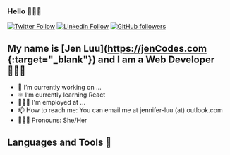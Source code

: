 ### Hello 👩🏻‍💻
[![Twitter Follow](https://img.shields.io/twitter/follow/jenCodes?style=social)](https://twitter.com/jenCodes)
[![Linkedin Follow](https://img.shields.io/badge/jenCodes-blue?style=flat&logo=linkedin&labelColor=blue)](https://www.linkedin.com/in/jenCodes/)
[![GitHub followers](https://img.shields.io/github/followers/luu-jennifer?style=social)](https://github.com/luu-jennifer)


## My name is [Jen Luu](https://jenCodes.com {:target="_blank"}) and I am a Web Developer 👩🏻‍💻

- 💭 I’m currently working on ...
- ⚛️ I’m currently learning React
- 👩🏻‍💻 I'm employed at ...
- 📫 How to reach me: You can email me at jennifer-luu (at) outlook.com
- 🧘🏻‍♀️ Pronouns: She/Her

## Languages and Tools 👋
<!-- <img width="35px" src="./icons/html5.png" align="left" alt="HTML5" title="HTML5">
<img width="35px" src="./icons/css3.png" align="left" alt="CSS3" title="CSS3">
<img width="35px" src="./icons/sass.png" align="left" alt="SCSS" title="SCSS">
<img width="35px" src="./icons/javascript.png" align="left" alt="JavaScript" title="JavaScript">
<img width="35px" src="./icons/react.png" align="left" alt="React.js" title="React.js">
<img width="35px" src="./icons/mysql.png" align="left" alt="MySQL" title="MySQL">
<img width="35px" src="./icons/vscode.png" align="left" alt="Visual Studio Code" title="Visual Studio Code"> -->

<!--
**luu-jennifer/luu-jennifer** is a ✨ _special_ ✨ repository because its `README.md` (this file) appears on your GitHub profile.

Here are some ideas to get you started:

- 🔭 I’m currently working on ...
- 🌱 I’m currently learning ...
- 👯 I’m looking to collaborate on ...
- 🤔 I’m looking for help with ...
- 💬 Ask me about ...
- 📫 How to reach me: ...
- 😄 Pronouns: ...
- ⚡ Fun fact: ...
-->
